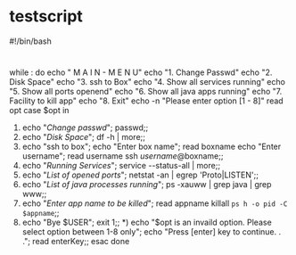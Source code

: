 testscript
=========
#!/bin/bash
#
#
while :
do
echo " M A I N - M E N U"
echo "1. Change Passwd"
echo "2. Disk Space"
echo "3. ssh to Box"
echo "4. Show all services running"
echo "5. Show all ports openend"
echo "6. Show all java apps running"
echo "7. Facility to kill app"
echo "8. Exit"
echo -n "Please enter option [1 - 8]"
read opt
case $opt in
1) echo "*Change passwd*";
passwd;;
2) echo "*Disk Space*";
df -h | more;;
3) echo "ssh to box";
echo "Enter box name";
read boxname
echo "Enter username";
read username
ssh $username@$boxname;;
4) echo "*Running Services*";
service --status-all | more;;
5) echo "*List of opened ports*";
netstat -an | egrep 'Proto|LISTEN';;
6) echo "*List of java processes running*";
ps -xauww | grep java | grep www;;
7) echo "*Enter app name to be killed*";
read appname
killall `ps h -o pid -C $appname`;;
8) echo "Bye $USER";
exit 1;;
*) echo "$opt is an invaild option. Please select option between 1-8 only";
echo "Press [enter] key to continue. . .";
read enterKey;;
esac
done
